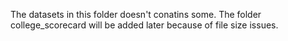 The datasets in this folder doesn't conatins some. The folder college_scorecard will be added later because of file size issues.
